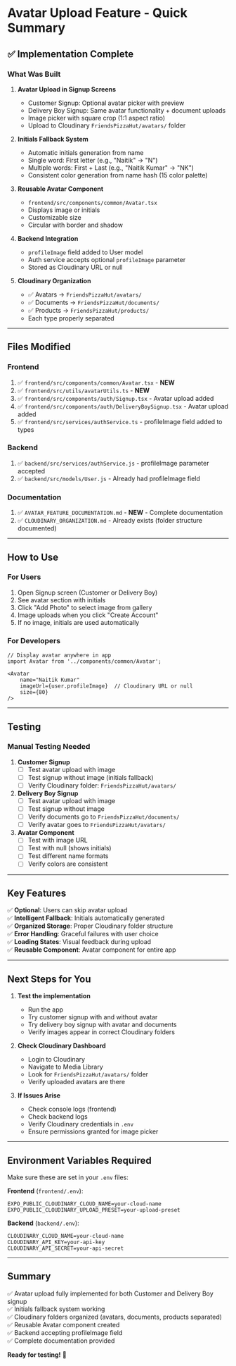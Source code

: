 # Avatar Upload Feature - Quick Summary

## ✅ Implementation Complete

### What Was Built

1. **Avatar Upload in Signup Screens**
   - Customer Signup: Optional avatar picker with preview
   - Delivery Boy Signup: Same avatar functionality + document uploads
   - Image picker with square crop (1:1 aspect ratio)
   - Upload to Cloudinary `FriendsPizzaHut/avatars/` folder

2. **Initials Fallback System**
   - Automatic initials generation from name
   - Single word: First letter (e.g., "Naitik" → "N")
   - Multiple words: First + Last (e.g., "Naitik Kumar" → "NK")
   - Consistent color generation from name hash (15 color palette)

3. **Reusable Avatar Component**
   - `frontend/src/components/common/Avatar.tsx`
   - Displays image or initials
   - Customizable size
   - Circular with border and shadow

4. **Backend Integration**
   - `profileImage` field added to User model
   - Auth service accepts optional `profileImage` parameter
   - Stored as Cloudinary URL or null

5. **Cloudinary Organization**
   - ✅ Avatars → `FriendsPizzaHut/avatars/`
   - ✅ Documents → `FriendsPizzaHut/documents/`
   - ✅ Products → `FriendsPizzaHut/products/`
   - Each type properly separated

---

## Files Modified

### Frontend
1. ✅ `frontend/src/components/common/Avatar.tsx` - **NEW**
2. ✅ `frontend/src/utils/avatarUtils.ts` - **NEW**
3. ✅ `frontend/src/components/auth/Signup.tsx` - Avatar upload added
4. ✅ `frontend/src/components/auth/DeliveryBoySignup.tsx` - Avatar upload added
5. ✅ `frontend/src/services/authService.ts` - profileImage field added to types

### Backend
1. ✅ `backend/src/services/authService.js` - profileImage parameter accepted
2. ✅ `backend/src/models/User.js` - Already had profileImage field

### Documentation
1. ✅ `AVATAR_FEATURE_DOCUMENTATION.md` - **NEW** - Complete documentation
2. ✅ `CLOUDINARY_ORGANIZATION.md` - Already exists (folder structure documented)

---

## How to Use

### For Users
1. Open Signup screen (Customer or Delivery Boy)
2. See avatar section with initials
3. Click "Add Photo" to select image from gallery
4. Image uploads when you click "Create Account"
5. If no image, initials are used automatically

### For Developers
```tsx
// Display avatar anywhere in app
import Avatar from '../components/common/Avatar';

<Avatar
    name="Naitik Kumar"
    imageUrl={user.profileImage}  // Cloudinary URL or null
    size={80}
/>
```

---

## Testing

### Manual Testing Needed
1. **Customer Signup**
   - [ ] Test avatar upload with image
   - [ ] Test signup without image (initials fallback)
   - [ ] Verify Cloudinary folder: `FriendsPizzaHut/avatars/`

2. **Delivery Boy Signup**
   - [ ] Test avatar upload with image
   - [ ] Test signup without image
   - [ ] Verify documents go to `FriendsPizzaHut/documents/`
   - [ ] Verify avatar goes to `FriendsPizzaHut/avatars/`

3. **Avatar Component**
   - [ ] Test with image URL
   - [ ] Test with null (shows initials)
   - [ ] Test different name formats
   - [ ] Verify colors are consistent

---

## Key Features

✅ **Optional**: Users can skip avatar upload  
✅ **Intelligent Fallback**: Initials automatically generated  
✅ **Organized Storage**: Proper Cloudinary folder structure  
✅ **Error Handling**: Graceful failures with user choice  
✅ **Loading States**: Visual feedback during upload  
✅ **Reusable Component**: Avatar component for entire app  

---

## Next Steps for You

1. **Test the implementation**
   - Run the app
   - Try customer signup with and without avatar
   - Try delivery boy signup with avatar and documents
   - Verify images appear in correct Cloudinary folders

2. **Check Cloudinary Dashboard**
   - Login to Cloudinary
   - Navigate to Media Library
   - Look for `FriendsPizzaHut/avatars/` folder
   - Verify uploaded avatars are there

3. **If Issues Arise**
   - Check console logs (frontend)
   - Check backend logs
   - Verify Cloudinary credentials in `.env`
   - Ensure permissions granted for image picker

---

## Environment Variables Required

Make sure these are set in your `.env` files:

**Frontend** (`frontend/.env`):
```
EXPO_PUBLIC_CLOUDINARY_CLOUD_NAME=your-cloud-name
EXPO_PUBLIC_CLOUDINARY_UPLOAD_PRESET=your-upload-preset
```

**Backend** (`backend/.env`):
```
CLOUDINARY_CLOUD_NAME=your-cloud-name
CLOUDINARY_API_KEY=your-api-key
CLOUDINARY_API_SECRET=your-api-secret
```

---

## Summary

✅ Avatar upload fully implemented for both Customer and Delivery Boy signup  
✅ Initials fallback system working  
✅ Cloudinary folders organized (avatars, documents, products separated)  
✅ Reusable Avatar component created  
✅ Backend accepting profileImage field  
✅ Complete documentation provided  

**Ready for testing!** 🎉
